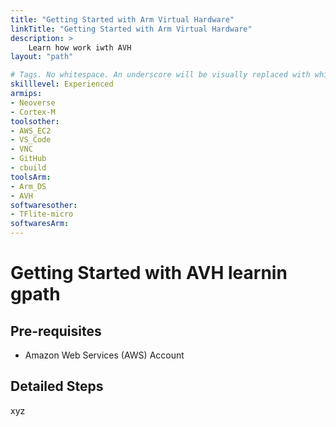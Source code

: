 ```yaml
---
title: "Getting Started with Arm Virtual Hardware"
linkTitle: "Getting Started with Arm Virtual Hardware"
description: >
    Learn how work iwth AVH
layout: "path"

# Tags. No whitespace. An underscore will be visually replaced with whitespace.
skilllevel: Experienced
armips:
- Neoverse
- Cortex-M
toolsother:
- AWS_EC2
- VS_Code
- VNC
- GitHub
- cbuild
toolsArm:
- Arm_DS
- AVH
softwaresother:
- TFlite-micro
softwaresArm:
---
```


# Getting Started with AVH learnin gpath
## Pre-requisites

* Amazon Web Services (AWS) Account 

## Detailed Steps
xyz